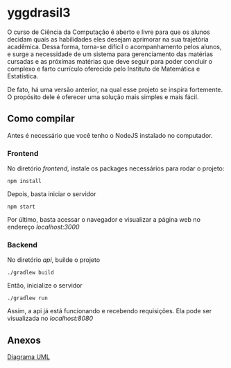# yggdrasil3

O curso de Ciência da Computação é aberto e livre para que os alunos decidam quais as habilidades eles desejam aprimorar na sua trajetória acadêmica. Dessa forma, torna-se difícil o acompanhamento pelos alunos, e surge a necessidade de um sistema para gerenciamento das matérias cursadas e as próximas matérias que deve seguir para poder concluir o complexo e farto currículo oferecido pelo Instituto de Matemática e Estatística.

De fato, há uma versão anterior, na qual esse projeto se inspira fortemente. O propósito dele é oferecer uma solução mais simples e mais fácil.

## Como compilar

Antes é necessário que você tenho o NodeJS instalado no computador.

### Frontend

No diretório _frontend_, instale os packages necessários para rodar o projeto:

```
npm install
```

Depois, basta iniciar o servidor

```
npm start
```

Por último, basta acessar o navegador e visualizar a página web no endereço *localhost:3000*

### Backend

No diretório _api_, builde o projeto

```
./gradlew build
```

Então, inicialize o servidor

```
./gradlew run
```

Assim, a api já está funcionando e recebendo requisições. Ela pode ser visualizada no *localhost:8080*

## Anexos

[Diagrama UML](https://www.figma.com/file/PR940k3M5aMfohfRlHtqg5/Yggdrasil3?type=whiteboard&node-id=0-1&t=QIoK6d9Zrw5q9To9-0)
